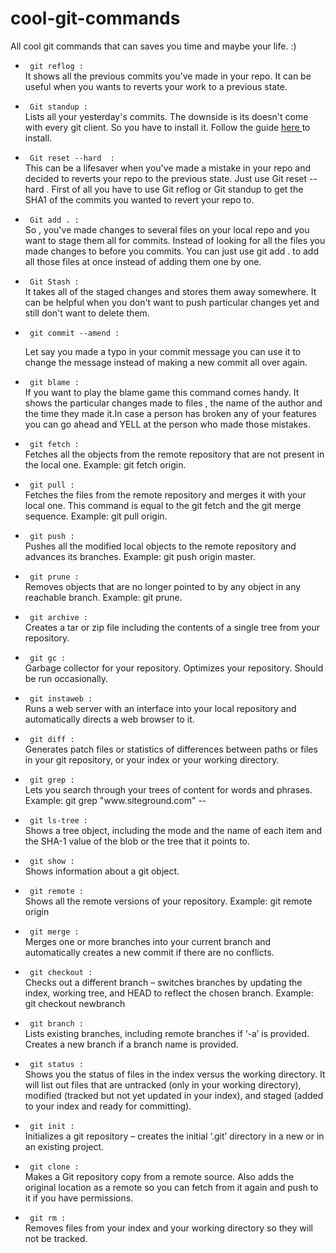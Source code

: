 # cool-git-commands
All cool git commands that can saves you time and maybe your life. :)

<ul>

<p> <li> <code> git reflog : </code> </li>   It shows all the previous commits you've made in your repo. It can be useful when you wants to reverts your work to a previous state.  </p>


<p> <li>  <code> Git standup :  </code> </li> Lists all your yesterday's commits. The downside is its doesn't come with every git client. So you have to install it. Follow the guide <a href="https://github.com/kamranahmedse/git-standup"> here </a> to install. </p>


<p> <li>  <code> Git reset --hard  : </code> </li>  This can be a lifesaver when you've made  a mistake in  your repo and decided to reverts your repo to the previous state. Just use <italic> Git reset --hard <The SHA1 of the commits you want to revert to>  </italic> . First of all you have to use <italic> Git reflog </italic> or <italic> Git standup </italic> to get the SHA1 of the commits you wanted to revert your repo to. </p>


<p> <li>  <code> Git add . : </code> </li>  So , you've made changes to several files on your local repo and you want to stage them all for commits. Instead of looking for all the files you made changes to before you commits. You can just use <italic> git add . </italic> to add all those files at once instead of adding them one by one. </p>


<p> <li>  <code> Git Stash : </code> </li> It  takes all of the staged changes and stores them away somewhere. It can be helpful when you don't want to push  particular changes yet and still don't want to delete them. </p>

<p> <li> <code> git commit --amend :  </code> </li>

Let say you made a typo in your  commit message you can use it to change the message instead of making a new commit all over again. </p>

<p> <li> <code> git blame : </code> </li> If you want to play the blame game this command comes handy. It shows the particular changes made to files , the name of the author and the time they made it.In case a person has broken any of your features you can go ahead and YELL at the person who made those mistakes. </p>


<p> <li> <code> git fetch :</code> </li> Fetches all the objects from the remote repository that are not present in the local one. Example: git fetch origin. </p>


<p> <li> <code> git pull :</code> </li> Fetches the files from the remote repository and merges it with your local one. This command is equal to the git fetch and the git merge sequence. Example: git pull origin. </p>

<p> <li> <code> git push :</code> </li> Pushes all the modified local objects to the remote repository and advances its branches. Example: git push origin master. </p>


<p> <li> <code> git prune :</code> </li> Removes objects that are no longer pointed to by any object in any reachable branch. <italic> Example: git prune.</italic> </p>

<p> <li> <code> git archive :</code> </li> Creates a tar or zip file including the contents of a single tree from your repository. </p>

<p> <li> <code> git gc :</code> </li> Garbage collector for your repository. Optimizes your repository. Should be run occasionally. </p>

<p> <li> <code> git instaweb :</code> </li> Runs a web server with an interface into your local repository and automatically directs a web browser to it. </p>

<p> <li> <code> git diff :</code> </li> Generates patch files or statistics of differences between paths or files in your git repository, or your index or your working directory. </p>

<p> <li> <code> git grep :</code> </li> Lets you search through your trees of content for words and phrases. <italic> Example: git grep  "www.siteground.com" -- </italic> </p>

<p> <li> <code> git ls-tree :</code> </li> Shows a tree object, including the mode and the name of each item and the SHA-1 value of the blob or the tree that it points to. </p>

<p> <li> <code> git show :</code> </li> Shows information about a git object.  </p>

<p> <li> <code> git remote :</code> </li> Shows all the remote versions of your repository. Example: git remote origin  </p>

<p> <li> <code> git merge :</code> </li> Merges one or more branches into your current branch and automatically creates a new commit if there are no conflicts.  </p>

<p> <li> <code> git checkout :</code> </li> Checks out a different branch – switches branches by updating the index, working tree, and HEAD to reflect the chosen branch. <italic> Example: git checkout newbranch </italic>  </p>


<p> <li> <code> git branch :</code> </li> Lists existing branches, including remote branches if ‘-a’ is provided. Creates a new branch if a branch name is provided.  </p>

<p> <li> <code> git status :</code> </li> Shows you the status of files in the index versus the working directory. It will list out files that are untracked (only in your working directory), modified (tracked but not yet updated in your index), and staged (added to your index and ready for committing).  </p>

<p> <li> <code> git init :</code> </li> Initializes a git repository – creates the initial ‘.git’ directory in a new or in an existing project.   </p>

<p> <li> <code> git clone :</code> </li> Makes a Git repository copy from a remote source. Also adds the original location as a remote so you can fetch from it again and push to it if you have permissions. </p>

<p> <li> <code> git rm :</code> </li> Removes files from your index and your working directory so they will not be tracked. </p>











</ul>
